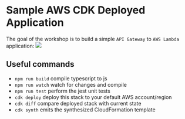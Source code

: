 # Sample AWS CDK Deployed Application

The goal of the workshop is to build a simple `API Gateway` to `AWS Lambda` application:
<img src="https://www.eventbox.dev/published/lesson/cdk-intro/images/hello-arch.png"/>

## Useful commands

- `npm run build`    compile typescript to js
- `npm run watch`   watch for changes and compile
- `npm run test`    perform the jest unit tests
- `cdk deploy`      deploy this stack to your default AWS account/region
- `cdk diff`        compare deployed stack with current state
- `cdk synth`        emits the synthesized CloudFormation template
